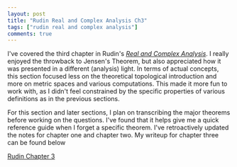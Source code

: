 ```yaml
---
layout: post
title: "Rudin Real and Complex Analysis Ch3"
tags: ["rudin real and complex analysis"]
comments: true
---
```


I've covered the third chapter in Rudin's [*Real and Complex Analysis*](https://www.mheducation.com/highered/product/real-complex-analysis-rudin/M0070542341.html). I really enjoyed the throwback to Jensen's Theorem, but also appreciated how it was presented in a different (analysis) light. In terms of actual concepts, this section focused less on the theoretical topological introduction and more on metric spaces and various computations. This made it more fun to work with, as I didn't feel constrained by the specific properties of various definitions as in the previous sections. 

For this section and later sections, I plan on transcribing the major theorems before working on the questions. I've found that it helps give me a quick reference guide when I forget a specific theorem. I've retroactively updated the notes for chapter one and chapter two. My writeup for chapter three can be found below

[Rudin Chapter 3]({{site.baseurl}}/pdfs/rudin_rc_analysis/Rudin_Ch3.pdf)
